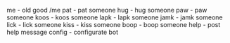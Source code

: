 me - old good /me
pat - pat someone
hug - hug someone
paw - paw someone
koos - koos someone
lapk - lapk someone
jamk - jamk someone
lick - lick someone
kiss - kiss someone
boop - boop someone
help - post help message
config - configurate bot
